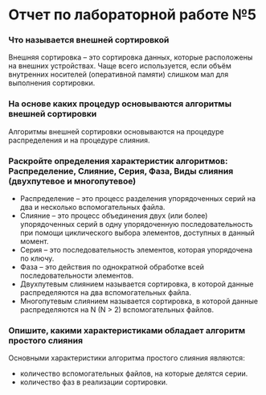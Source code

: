 # Отчет по лабораторной работе №5 #

### Что называется внешней сортировкой ###

Внешняя сортировка – это сортировка данных, которые расположены на внешних устройствах. Чаще всего используется, если объём внутренних носителей (оперативной памяти) слишком мал для выполнения сортировки.

### На основе каких процедур основываются алгоритмы внешней сортировки ###

Алгоритмы внешней сортировки основываются на процедуре распределения и на процедуре слияния.

### Раскройте определения характеристик алгоритмов: Распределение, Слияние, Серия, Фаза, Виды слияния (двухпутевое и многопутевое) ###

- Распределение – это процесс разделения упорядоченных серий на два и несколько вспомогательных файла.
-  Слияние – это процесс объединения двух (или более) упорядоченных серий в одну упорядоченную последовательность при помощи циклического выбора элементов, доступных в данный момент. 
-  Серия – это последовательность элементов, которая упорядочена по ключу.
-  Фаза – это действия по однократной обработке всей последовательности элементов.
-  Двухпутевым слиянием называется сортировка, в которой данные распределяются на два вспомогательных файла.
-  Многопутевым слиянием называется сортировка, в которой данные распределяются на N (N > 2) вспомогательных файлов.
### Опишите, какими характеристиками обладает алгоритм простого слияния ### 

Основными характеристики алгоритма простого слияния являются: 
- количество вспомогательных файлов, на которые делятся серии.
- количество фаз в реализации сортировки.


